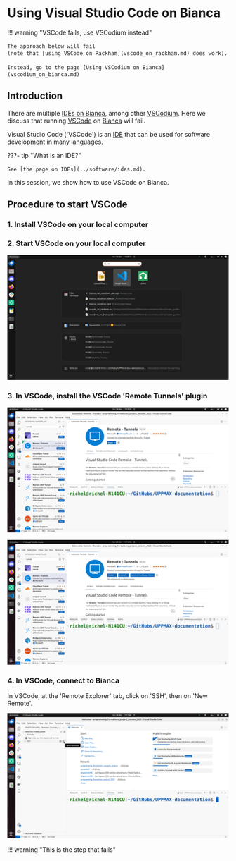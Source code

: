 # Using Visual Studio Code on Bianca

!!! warning "VSCode fails, use VSCodium instead"

    The approach below will fail
    (note that [using VSCode on Rackham](vscode_on_rackham.md) does work).

    Instead, go to the page [Using VSCodium on Bianca](vscodium_on_bianca.md)

## Introduction

There are multiple [IDEs on Bianca](../software/ides_on_bianca.md),
among other [VSCodium](../software/vscodium.md).
Here we discuss that running [VSCode](../software/vscode.md)
on [Bianca](../cluster_guides/bianca.md) will fail.

Visual Studio Code ('VSCode') is an [IDE](../software/ides.md)
that can be used for software development in many languages.

???- tip "What is an IDE?"

    See [the page on IDEs](../software/ides.md).

In this session, we show how to use VSCode on Bianca.

## Procedure to start VSCode

### 1. Install VSCode on your local computer

### 2. Start VSCode on your local computer

![Start VSCode on your local computer](./img/start_vscode_ubuntu.png)

### 3. In VSCode, install the VSCode 'Remote Tunnels' plugin

![In VSCode, install the VSCode 'Remote Tunnels' plugin](./img/vscode_remote_tunnels_before_install.png)

![In VSCode, installed the VSCode 'Remote Tunnels' plugin](./img/vscode_remote_tunnels_after_install.png)

### 4. In VSCode, connect to Bianca

In VSCode, at the 'Remote Explorer' tab, click on 'SSH',
then on 'New Remote'.

![In VSCode, connect to Bianca](./img/vscode_add_new_remote.png)

!!! warning "This is the step that fails"
